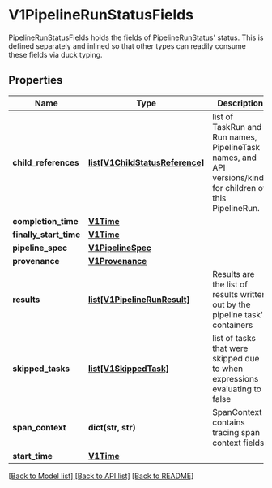 # V1PipelineRunStatusFields

PipelineRunStatusFields holds the fields of PipelineRunStatus' status. This is defined separately and inlined so that other types can readily consume these fields via duck typing.
## Properties
Name | Type | Description | Notes
------------ | ------------- | ------------- | -------------
**child_references** | [**list[V1ChildStatusReference]**](V1ChildStatusReference.md) | list of TaskRun and Run names, PipelineTask names, and API versions/kinds for children of this PipelineRun. | [optional] 
**completion_time** | [**V1Time**](V1Time.md) |  | [optional] 
**finally_start_time** | [**V1Time**](V1Time.md) |  | [optional] 
**pipeline_spec** | [**V1PipelineSpec**](V1PipelineSpec.md) |  | [optional] 
**provenance** | [**V1Provenance**](V1Provenance.md) |  | [optional] 
**results** | [**list[V1PipelineRunResult]**](V1PipelineRunResult.md) | Results are the list of results written out by the pipeline task&#39;s containers | [optional] 
**skipped_tasks** | [**list[V1SkippedTask]**](V1SkippedTask.md) | list of tasks that were skipped due to when expressions evaluating to false | [optional] 
**span_context** | **dict(str, str)** | SpanContext contains tracing span context fields | [optional] 
**start_time** | [**V1Time**](V1Time.md) |  | [optional] 

[[Back to Model list]](../README.md#documentation-for-models) [[Back to API list]](../README.md#documentation-for-api-endpoints) [[Back to README]](../README.md)


